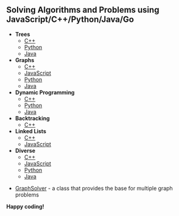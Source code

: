 
## Solving Algorithms and Problems using JavaScript/C++/Python/Java/Go
 
+  **Trees**
    * [C++](https://github.com/Andrei0872/Algorithms/tree/master/C%2B%2B/Trees)
    * [Python](https://github.com/Andrei0872/Algorithms/tree/master/Python/Trees)
    * [Java](https://github.com/Andrei0872/Algorithms/tree/master/Java/Trees)
+ **Graphs**
    * [C++](https://github.com/Andrei0872/Algorithms/tree/master/C%2B%2B/Graphs)
    * [JavaScript](https://github.com/Andrei0872/Algorithms/tree/master/JavaScript/Graphs)
    * [Python](https://github.com/Andrei0872/Algorithms/tree/master/Python/Graphs)
    * [Java](https://github.com/Andrei0872/Algorithms/tree/master/Java/Graphs)
+ **Dynamic Programming**
    * [C++](https://github.com/Andrei0872/Algorithms/tree/master/C%2B%2B/DP)
    * [Python](https://github.com/Andrei0872/Algorithms/tree/master/Python/Dynamic%20Programming)
    * [Java](https://github.com/Andrei0872/Algorithms/tree/master/Java/DP)
+ **Backtracking**
    * [C++](https://github.com/Andrei0872/Algorithms/tree/master/C%2B%2B/Backtracking)
+ **Linked Lists**
    * [C++](https://github.com/Andrei0872/Algorithms/tree/master/C%2B%2B/Linked%20Lists)
    * [JavaScript](https://github.com/Andrei0872/Algorithms/tree/master/JavaScript/Linked%20Lists)
+ **Diverse**
    * [C++](https://github.com/Andrei0872/Algorithms/tree/master/C%2B%2B/Diverse)
    * [JavaScript](https://github.com/Andrei0872/Algorithms/tree/master/JavaScript/Diverse)
    * [Python](https://github.com/Andrei0872/Algorithms/tree/master/Python/Diverse)
    * [Java](https://github.com/Andrei0872/Algorithms/tree/master/Java/Diverse)
* [GraphSolver](./GraphSolver/main.cpp) - a class that provides the base for multiple graph problems

 **Happy coding!**
